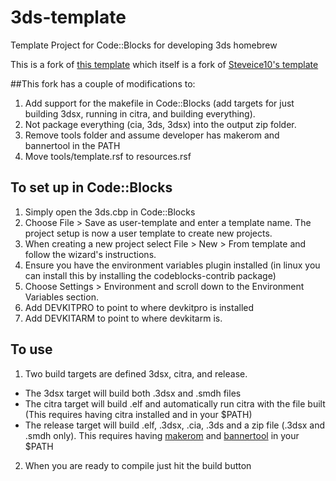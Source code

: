 # 3ds-template
Template Project for Code::Blocks for developing 3ds homebrew

This is a fork of [this template](https://github.com/thedax/3DSHomebrewTemplate) which itself is a fork of [Steveice10's template](https://github.com/Steveice10/3DSHomebrewTemplate)

##This fork has a couple of modifications to:
1. Add support for the makefile in Code::Blocks (add targets for just building 3dsx, running in citra, and building everything).
2. Not package everything (cia, 3ds, 3dsx) into the output zip folder.
3. Remove tools folder and assume developer has makerom and bannertool in the PATH
4. Move tools/template.rsf to resources.rsf

## To set up in Code::Blocks
1. Simply open the 3ds.cbp in Code::Blocks
2. Choose File > Save as user-template and enter a template name.  The project setup is now a user template to create new projects.
3. When creating a new project select File > New > From template and follow the wizard's instructions.
4. Ensure you have the environment variables plugin installed (in linux you can install this by installing the codeblocks-contrib package)
5. Choose Settings > Environment and scroll down to the Environment Variables section.
6. Add DEVKITPRO to point to where devkitpro is installed
7. Add DEVKITARM to point to where devkitarm is.

## To use
1. Two build targets are defined 3dsx, citra, and release.
  * The 3dsx target will build both <project name>.3dsx and <project name>.smdh files
  * The citra target will build <project name>.elf and automatically run citra with the file built (This requires having citra installed and in your $PATH)
  * The release target will build .elf, .3dsx, .cia, .3ds and a zip file (.3dsx and .smdh only). This requires having [makerom](https://github.com/profi200/Project_CTR) and [bannertool](https://github.com/Steveice10/bannertool) in your $PATH
2. When you are ready to compile just hit the build button

